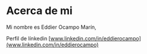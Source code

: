 # Acerca de mi

Mi nombre es Eddier Ocampo Marín, 


Perfil de línkedin [www.linkedin.com/in/eddierocampo](www.linkedin.com/in/eddierocampo)

